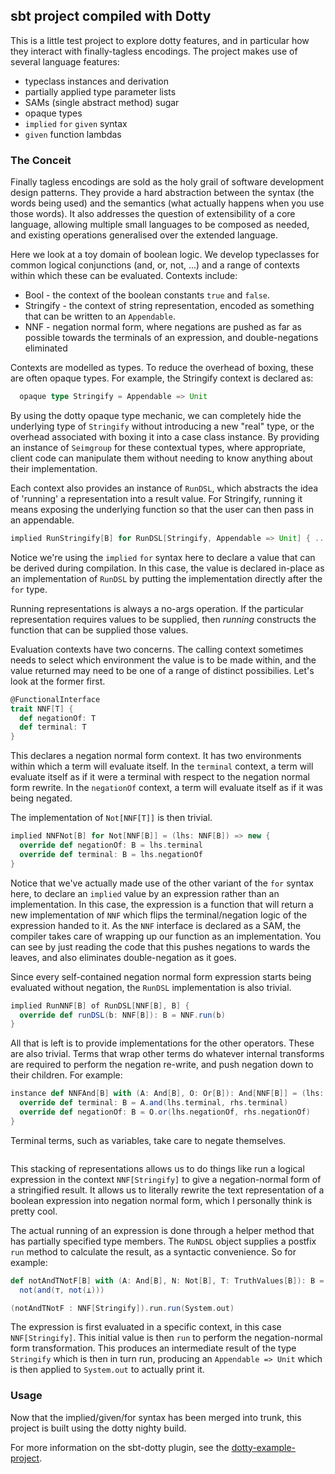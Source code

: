 ## sbt project compiled with Dotty

This is a little test project to explore dotty features, and in particular how they interact with finally-tagless
encodings. The project makes use of several language features:

* typeclass instances and derivation
* partially applied type parameter lists
* SAMs (single abstract method) sugar
* opaque types
* `implied` `for` `given` syntax
* `given` function lambdas

### The Conceit

Finally tagless encodings are sold as the holy grail of software development design patterns. They provide a hard
abstraction between the syntax (the words being used) and the semantics (what actually happens when you use those
words).
It also addresses the question of extensibility of a core language, allowing multiple small languages to be composed as
needed, and existing operations generalised over the extended language.

Here we look at a toy domain of boolean logic.
We develop typeclasses for common logical conjunctions (and, or, not, ...) and a range of contexts within which these
can be evaluated.
Contexts include:

* Bool - the context of the boolean constants `true` and `false`.
* Stringify - the context of string representation, encoded as something that can be written to an `Appendable`.
* NNF - negation normal form, where negations are pushed as far as possible towards the terminals of an expression, and
double-negations eliminated

Contexts are modelled as types.
To reduce the overhead of boxing, these are often opaque types.
For example, the Stringify context is declared as:

```scala
  opaque type Stringify = Appendable => Unit
```

By using the dotty opaque type mechanic, we can completely hide the underlying type of `Stringify` without introducing
a new "real" type, or the overhead associated with boxing it into a case class instance.
By providing an instance of `Seimgroup` for these contextual types, where appropriate, client code can manipulate them
without needing to know anything about their implementation.

Each context also provides an instance of `RunDSL`, which abstracts the idea of 'running' a representation into a result
value.
For Stringify, running it means exposing the underlying function so that the user can then pass in an appendable.

```scala
implied RunStringify[B] for RunDSL[Stringify, Appendable => Unit] { ... }
```

Notice we're using the `implied` `for` syntax here to declare a value that can be derived during compilation.
In this case, the value is declared in-place as an implementation of `RunDSL` by putting the implementation directly
after the `for` type.

Running representations is always a no-args operation.
If the particular representation requires values to be supplied, then *running* constructs the function that can be
supplied those values. 

Evaluation contexts have two concerns.
The calling context sometimes needs to select which environment the value is to be made within, and the value returned
may need to be one of a range of distinct possibilies.
Let's look at the former first.

```scala
@FunctionalInterface
trait NNF[T] {
  def negationOf: T
  def terminal: T
}
```

This declares a negation normal form context.
It has two environments within which a term will evaluate itself.
In the `terminal` context, a term will evaluate itself as if it were a terminal with respect to the negation normal form
rewrite.
In the `negationOf` context, a term will evaluate itself as if it was being negated.

The implementation of `Not[NNF[T]]` is then trivial.

```scala
implied NNFNot[B] for Not[NNF[B]] = (lhs: NNF[B]) => new {
  override def negationOf: B = lhs.terminal
  override def terminal: B = lhs.negationOf
}
```

Notice that we've actually made use of the other variant of the `for` syntax here, to declare an `implied` value by
an expression rather than an implementation.
In this case, the expression is a function that will return a new implementation of `NNF` which flips the
terminal/negation logic of the expression handed to it.
As the `NNF` interface is declared as a SAM, the compiler takes care of wrapping up our function as an implementation.
You can see by just reading the code that this pushes negations to wards the leaves, and also eliminates
double-negation as it goes. 

Since every self-contained negation normal form expression starts being evaluated without negation, the `RunDSL`
implementation is also trivial.

```scala
implied RunNNF[B] of RunDSL[NNF[B], B] {
  override def runDSL(b: NNF[B]): B = NNF.run(b)
}
```

All that is left is to provide implementations for the other operators.
These are also trivial.
Terms that wrap other terms do whatever internal transforms are required to perform the negation re-write, and push
negation down to their children.
For example:

```scala
instance def NNFAnd[B] with (A: And[B], O: Or[B]): And[NNF[B]] = (lhs: NNF[B], rhs: NNF[B]) => new {
  override def terminal: B = A.and(lhs.terminal, rhs.terminal)
  override def negationOf: B = O.or(lhs.negationOf, rhs.negationOf)
}
```

Terminal terms, such as variables, take care to negate themselves.

```Scala

```

This stacking of representations allows us to do things like run a logical expression in the context `NNF[Stringify]` to
give a negation-normal form of a stringified result.
It allows us to literally rewrite the text representation of a boolean expression into negation normal form, which I
personally think is pretty cool.

The actual running of an expression is done through a helper method that has partially specified type members.
The `RuNDSL` object supplies a postfix `run` method to calculate the result, as a syntactic convenience.
So for example:

```scala
def notAndTNotF[B] with (A: And[B], N: Not[B], T: TruthValues[B]): B = 
  not(and(⊤, not(⊥)))

(notAndTNotF : NNF[Stringify]).run.run(System.out)
```

The expression is first evaluated in a specific context, in this case `NNF[Stringify]`.
This initial value is then `run` to perform the negation-normal form transformation.
This produces an intermediate result of the type `Stringify` which is then in turn run, producing an
`Appendable => Unit` which is then applied to `System.out` to actually print it. 
 
### Usage

Now that the implied/given/for syntax has been merged into trunk, this project is built using the dotty nighty build.

For more information on the sbt-dotty plugin, see the
[dotty-example-project](https://github.com/lampepfl/dotty-example-project/blob/master/README.md).
